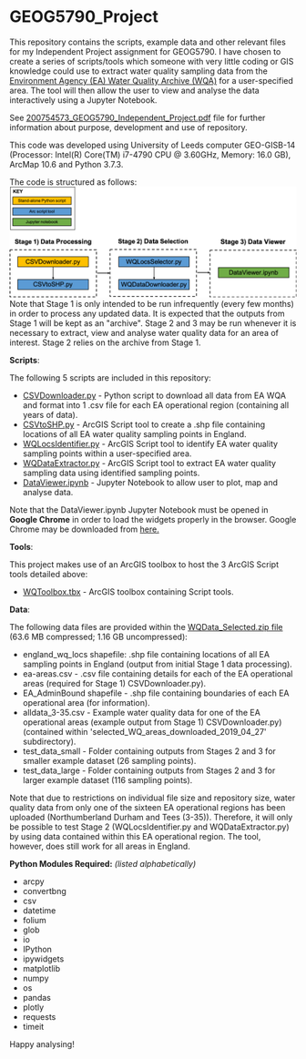 # GEOG5790_Project

This repository contains the scripts, example data and other relevant files for my Independent Project assignment for GEOG5790. I have chosen to create a series of scripts/tools which someone with very little coding or GIS knowledge could use to extract water quality sampling data from the [Environment Agency (EA) Water Quality Archive (WQA)](https://environment.data.gov.uk/water-quality/view/landing) for a user-specified area. The tool will then allow the user to view and analyse the data interactively using a Jupyter Notebook.

See [200754573_GEOG5790_Independent_Project.pdf](https://github.com/annemharding/GEOG5790_Project/blob/master/200754573_GEOG5790_Independent_Project.pdf) file for further information about purpose, development and use of repository.

This code was developed using University of Leeds computer GEO-GISB-14 (Processor: Intel(R) Core(TM) i7-4790 CPU @ 3.60GHz, Memory: 16.0 GB), ArcMap 10.6 and Python 3.7.3.

The code is structured as follows:
![alt text](https://github.com/annemharding/GEOG5790_Project/blob/master/code_structure.png)
Note that Stage 1 is only intended to be run infrequently (every few months) in order to process any updated data. It is expected that the outputs from Stage 1 will be kept as an "archive". Stage 2 and 3 may be run whenever it is necessary to extract, view and analyse water quality data for an area of interest. Stage 2 relies on the archive from Stage 1.

**Scripts**:

The following 5 scripts are included in this repository:
- [CSVDownloader.py](https://github.com/annemharding/GEOG5790_Project/blob/master/CSVDownloader.py) - Python script to download all data from EA WQA and format into 1 .csv file for each EA operational region (containing all years of data).
- [CSVtoSHP.py](https://github.com/annemharding/GEOG5790_Project/blob/master/CSVtoSHP.py) - ArcGIS Script tool to create a .shp file containing locations of all EA water quality sampling points in England.
- [WQLocsIdentifier.py](https://github.com/annemharding/GEOG5790_Project/blob/master/WQLocsIdentifier.py) - ArcGIS Script tool to identify EA water quality sampling points within a user-specified area.
- [WQDataExtractor.py](https://github.com/annemharding/GEOG5790_Project/blob/master/WQDataExtractor.py) - ArcGIS Script tool to extract EA water quality sampling data using identified sampling points.
- [DataViewer.ipynb](https://github.com/annemharding/GEOG5790_Project/blob/master/DataViewer.ipynb) - Jupyter Notebook to allow user to plot, map and analyse data.

Note that the DataViewer.ipynb Jupyter Notebook must be opened in **Google Chrome** in order to load the widgets properly in the browser. Google Chrome may be downloaded from [here.](https://www.google.co.uk/chrome/?brand=CHBD&gclid=EAIaIQobChMIl-K8u8SE4gIVS7TtCh0OLQM6EAAYASAAEgLypvD_BwE&gclsrc=aw.ds)

**Tools**:

This project makes use of an ArcGIS toolbox to host the 3 ArcGIS Script tools detailed above:
- [WQToolbox.tbx](https://github.com/annemharding/GEOG5790_Project/blob/master/WQToolbox.tbx) - ArcGIS toolbox containing Script tools.

**Data**:

The following data files are provided within the [WQData_Selected.zip file](https://github.com/annemharding/GEOG5790_Project/blob/master/WQData_selected.zip) (63.6 MB compressed; 1.16 GB uncompressed):
- england_wq_locs shapefile: .shp file containing locations of all EA sampling points in England (output from initial Stage 1 data processing).
- ea-areas.csv - .csv file containing details for each of the EA operational areas (required for Stage 1) CSVDownloader.py).
- EA_AdminBound shapefile - .shp file containing boundaries of each EA operational area (for information).
- alldata_3-35.csv - Example water quality data for one of the EA operational areas (example output from Stage 1) CSVDownloader.py) (contained within 'selected_WQ_areas_downloaded_2019_04_27' subdirectory).
- test_data_small - Folder containing outputs from Stages 2 and 3 for smaller example dataset (26 sampling points).
- test_data_large - Folder containing outputs from Stages 2 and 3 for larger example dataset (116 sampling points).

Note that due to restrictions on individual file size and repository size, water quality data from only one of the sixteen EA operational regions has been uploaded (Northumberland Durham and Tees (3-35)). Therefore, it will only be possible to test Stage 2 (WQLocsIdentifier.py and WQDataExtractor.py) by using data contained within this EA operational region. The tool, however, does still work for all areas in England.

**Python Modules Required:** *(listed alphabetically)*
- arcpy
- convertbng
- csv
- datetime
- folium
- glob
- io
- IPython
- ipywidgets
- matplotlib
- numpy
- os
- pandas
- plotly
- requests
- timeit

Happy analysing!
